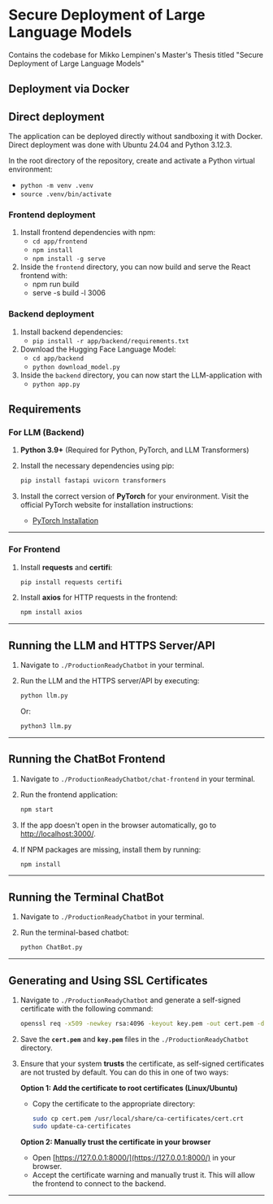 # Secure Deployment of Large Language Models
Contains the codebase for Mikko Lempinen's Master's Thesis titled "Secure Deployment of Large Language Models"

## Deployment via Docker

## Direct deployment
The application can be deployed directly without sandboxing it with Docker. Direct deployment was done with Ubuntu 24.04 and Python 3.12.3.

In the root directory of the repository, create and activate a Python virtual environment:
   - `python -m venv .venv`
   - `source .venv/bin/activate`
### Frontend deployment
1. Install frontend dependencies with npm:
   - `cd app/frontend`
   - `npm install`
   - `npm install -g serve`
2. Inside the `frontend` directory, you can now build and serve the React frontend with:
   - npm run build
   - serve -s build -l 3006
### Backend deployment
1. Install backend dependencies:
   - `pip install -r app/backend/requirements.txt`
2. Download the Hugging Face Language Model:
   - `cd app/backend`
   - `python download_model.py`
3. Inside the `backend` directory, you can now start the LLM-application with
   - `python app.py`

## Requirements

### For LLM (Backend)
1. **Python 3.9+** (Required for Python, PyTorch, and LLM Transformers)
2. Install the necessary dependencies using pip:
    ```bash
    pip install fastapi uvicorn transformers
    ```

3. Install the correct version of **PyTorch** for your environment. Visit the official PyTorch website for installation instructions:
    - [PyTorch Installation](https://pytorch.org/get-started/locally/)

---

### For Frontend
1. Install **requests** and **certifi**:
    ```bash
    pip install requests certifi
    ```

2. Install **axios** for HTTP requests in the frontend:
    ```bash
    npm install axios
    ```

---

## Running the LLM and HTTPS Server/API

1. Navigate to `./ProductionReadyChatbot` in your terminal.

2. Run the LLM and the HTTPS server/API by executing:
    ```bash
    python llm.py
    ```
    Or:
    ```bash
    python3 llm.py
    ```

---

## Running the ChatBot Frontend

1. Navigate to `./ProductionReadyChatbot/chat-frontend` in your terminal.

2. Run the frontend application:
    ```bash
    npm start
    ```

3. If the app doesn't open in the browser automatically, go to [http://localhost:3000/](http://localhost:3000/).

4. If NPM packages are missing, install them by running:
    ```bash
    npm install
    ```

---

## Running the Terminal ChatBot

1. Navigate to `./ProductionReadyChatbot` in your terminal.

2. Run the terminal-based chatbot:
    ```bash
    python ChatBot.py
    ```

---

## Generating and Using SSL Certificates

1. Navigate to `./ProductionReadyChatbot` and generate a self-signed certificate with the following command:

    ```bash
    openssl req -x509 -newkey rsa:4096 -keyout key.pem -out cert.pem -days 365 -nodes
    ```

2. Save the **`cert.pem`** and **`key.pem`** files in the `./ProductionReadyChatbot` directory.

3. Ensure that your system **trusts** the certificate, as self-signed certificates are not trusted by default. You can do this in one of two ways:

    **Option 1: Add the certificate to root certificates (Linux/Ubuntu)**
    - Copy the certificate to the appropriate directory:
        ```bash
        sudo cp cert.pem /usr/local/share/ca-certificates/cert.crt
        sudo update-ca-certificates
        ```

    **Option 2: Manually trust the certificate in your browser**
    - Open [https://127.0.0.1:8000/](https://127.0.0.1:8000/) in your browser.
    - Accept the certificate warning and manually trust it. This will allow the frontend to connect to the backend.

---
